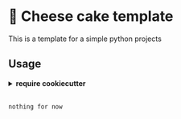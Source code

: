 # 🍰 Cheese cake template 

This is a template for a simple python projects

## Usage

<details>
  <summary><b>require cookiecutter</b></summary>
  <p>
  <code>pip install cookiecutter</code>
  </p>
</details><br>


```bash
nothing for now
```